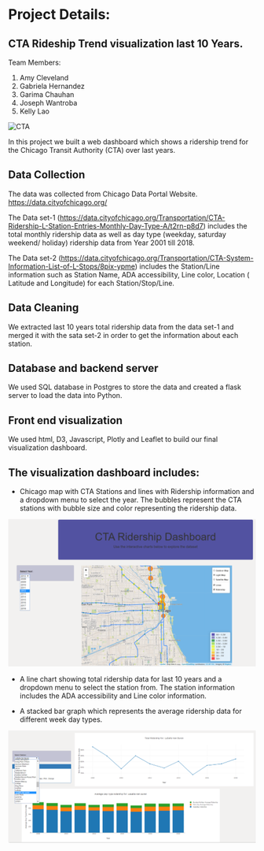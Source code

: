 # Project Details:

## CTA Rideship Trend visualization last 10 Years.

Team Members: 
1. Amy Cleveland
2. Gabriela Hernandez
3. Garima Chauhan
4. Joseph Wantroba
5. Kelly Lao

![CTA](https://66.media.tumblr.com/342ad1138cd863a717668473ab34643b/tumblr_nn89tp0aMs1qa07aro4_500.gif)

In this project we built a web dashboard which shows a ridership trend for the Chicago Transit Authority (CTA) over last years.


## Data Collection

The data was collected from Chicago Data Portal Website.
https://data.cityofchicago.org/

The Data set-1 (https://data.cityofchicago.org/Transportation/CTA-Ridership-L-Station-Entries-Monthly-Day-Type-A/t2rn-p8d7) includes the total monthly ridership data as well as day type (weekday, saturday  weekend/ holiday) ridership data from Year 2001 till 2018.

The Data set-2 (https://data.cityofchicago.org/Transportation/CTA-System-Information-List-of-L-Stops/8pix-ypme) includes the Station/Line information such as Station Name, ADA accessibility, Line color, Location ( Latitude and Longitude) for each Station/Stop/Line.

## Data Cleaning

We extracted last 10 years total ridership data from the data set-1 and merged it with the sata set-2 in order to get the information about each station.

## Database and backend server

We used SQL database in Postgres to store the data and created a flask server to load the data into Python.

## Front end visualization

We used html, D3, Javascript, Plotly and Leaflet to build our final visualization dashboard.

## The visualization dashboard includes:
- Chicago map with CTA Stations and lines with Ridership information and a dropdown menu to select the year. The bubbles represent the CTA stations with bubble size and color representing the ridership data.

![CTA_Map](Images/CTA_Map.png)


- A line chart showing total ridership data for last 10 years and a dropdown menu to select the station from. The station information includes the ADA accessibility and Line color information.

- A stacked bar graph which represents the average ridership data for different week day types.

![Line](Images/Chart.png)